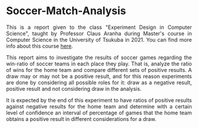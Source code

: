 # Soccer-Match-Analysis


<p align="justify"> This is a report given to the class "Experiment Design in Computer Science", taught by Professor Claus Aranha
  during Master's course in Computer Science in the University of Tsukuba in 2021. You can find more info about this course 
  <a href=https://github.com/caranha/ExperimentDesignCS>here</a>.
</p>
<p align="justify"> 
  This report aims to investigate the results of soccer games regarding the win-ratio of soccer
teams in each place they play. That is, analyze the ratio of wins for the home team and
compare different sets of positive results. A draw may or may not be a positive result, and for
this reason experiments are done by considering all possible roles for it: draw as a negative
result, positive result and not considering draw in the analysis.
</p>
<p align="justify"> 
It is expected by the end of this experiment to have ratios of positive results against negative
results for the home team and determine with a certain level of confidence an interval of
percentage of games that the home team obtains a positive result in different considerations
for a draw.
</p>
